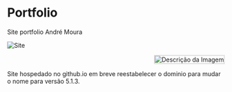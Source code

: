 # Portfolio
Site portfolio André Moura

![Site](https://github.com/AndreMouraL/Portfolio/assets/117699977/41a7408c-fd61-4c35-bec1-18ab67079cd7)
<p align="right">
  <img src="https://github.com/AndreMouraL/Portfolio/assets/117699977/281ac6c3-735f-42c4-b819-e8d2cd634155" alt="Descrição da Imagem" style="border: 2px solid #ddd;">
</p>
Site hospedado no github.io  em breve reestabelecer o dominio para mudar o nome para versão 5.1.3.


